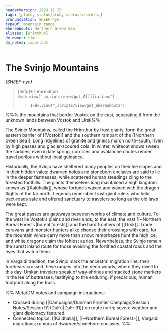 ```yaml
---
headerVersion: 2023.11.25
tags: [place, status/stub, status/check/ai]
pronunciation: SHEEF-nyo
typeOf: mountain range
whereabouts: Northern Green Sea
aliases: [Hrimthur]
dm_owner: tim
dm_notes: important
---
```

# The Svinjo Mountains
*(SHEEF-nyo)*
>[!info]+ Information  
> `$=dv.view("_scripts/view/get_Affiliations")`  
>> `$=dv.view("_scripts/view/get_Whereabouts")`

%%% the mountains that border Vostok on the east, separating it from the unknown lands between Vostok and Ursk%%


The Svinjo Mountains, called the Hrimthur by frost giants, form the great eastern barrier of [[Vostok]] and the southern rampart of the [[Northern Green Sea]]. Long ridgelines of granite and gneiss march north–south, riven by high passes and glacier‑scoured cols. In winter, whiteout snows sweep the saddles; even in late spring, cornices and avalanche chutes render travel perilous without local guidance.

Historically, the Svinjo have sheltered many peoples on their lee slopes and in their hidden vales: dwarven holds and stoneborn enclaves are said to lie in the deeper fastnesses, while scattered human steadings cling to the forested foothills. The giants themselves long maintained a high kingdom known as [[Kaldhalla]], whose fortunes waxed and waned with the dragon flights of the far north. Legends remember frost‑giant rulers who held pact‑roads safe and offered sanctuary to travelers so long as the old laws were kept.

The great passes are gateways between worlds of climate and culture. To the west lie Vostok’s plains and riverlands; to the east, the vast [[~Northern Boreal Forest~|boreal forests]] and the hard frontiers of [[Ursk]]. Trade caravans and monster‑hunters alike choose their crossings with care, for the mountain winds carry more than snow: remorhazes hunt the high ice, and white dragons claim the loftiest aeries. Nevertheless, the Svinjo remain the surest inland route for those avoiding the fortified coastal roads and the eyes that watch them.

In Vargaldi tradition, the Svinjo mark the ancestral migration line: their forebears crossed these ranges into the deep woods, where they dwell to this day. Urskan travelers speak of way‑shrines and stacked stone markers in the lee of buttresses, testifying to the enduring, if precarious, human footprint along the trails.

%%
Meta/DM notes and campaign interactions:
- Crossed during [[Campaigns/Dunmari Frontier Campaign/Session Notes/Session 91 (DuFr)|DuFr 91]] en route north; severe weather and giant diplomacy featured.
- Connected topics: [[Kaldhalla]], [[~Northern Boreal Forest~]], Vargaldi migrations; rumors of dwarven/stoneborn enclaves.
%%
